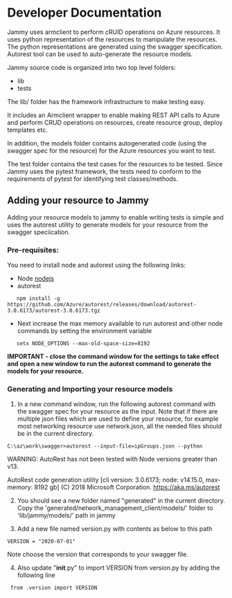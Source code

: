 # Developer Documentation

Jammy uses armclient to perform cRUID operations on Azure resources. It uses python representation of the resources to
manipulate the resources. The python representations are generated using the swagger specification. Autorest tool can 
be used to auto-generate the resource models.

Jammy source code is organized into two top level folders:
* lib
* tests

The lib/ folder has the framework infrastructure to make testing easy.

It includes an Armclient wrapper to enable making REST API calls to Azure and 
perform CRUD operations on resources, create resource group,
deploy templates etc.

In addition, the models folder contains autogenerated code (using the swagger spec for the resource)
for the Azure resources you want to test.


The test folder contains the test cases for the resources to be tested. Since Jammy uses the pytest framework,
the tests need to conform to the requirements of pytest for identifying test classes/methods.

## Adding your resource to Jammy

Adding your resource models to jammy to enable writing tests is simple and uses the autorest utility to
generate models for your resource from the swagger speciication.

### Pre-requisites:
You need to install node and autorest using the following links:

* Node [nodejs](https://nodejs.org/en/download/)
* autorest
```
   npm install -g https://github.com/Azure/autorest/releases/download/autorest-3.0.6173/autorest-3.0.6173.tgz
```
* Next increase the max memory available to run autorest and other node commands by setting the environment variable 
```
   setx NODE_OPTIONS --max-old-space-size=8192
```
  
**IMPORTANT - close the command window for the settings to take effect and open a new window to run the autorest command to generate the models for your resource.**


### Generating and Importing your resource models

1. In a new command window, run the following autorest command with the swagger spec for your resource as the input. Note that if there are multiple json files which are 
used to define your resource, for example most networking resource use network.json, all the needed files should be in the current directory.
```
C:\az\work\swagger>autorest --input-file=ipGroups.json --python

```
WARNING: AutoRest has not been tested with Node versions greater than v13.

AutoRest code generation utility [cli version: 3.0.6173; node: v14.15.0, max-memory: 8192 gb]
(C) 2018 Microsoft Corporation.
https://aka.ms/autorest


2. You should see a new folder named "generated" in the current directory. Copy the 'generated/network_management_client/models/' folder to 
'lib/jammy/models/<resource-name>' path in jammy

3. Add a new file named version.py with contents as below to this path
```
VERSION = "2020-07-01" 
```
Note choose the version that corresponds to your swagger file.

4. Also update "__init__.py" to import VERSION from version.py by adding the following line
```
 from .version import VERSION
```

